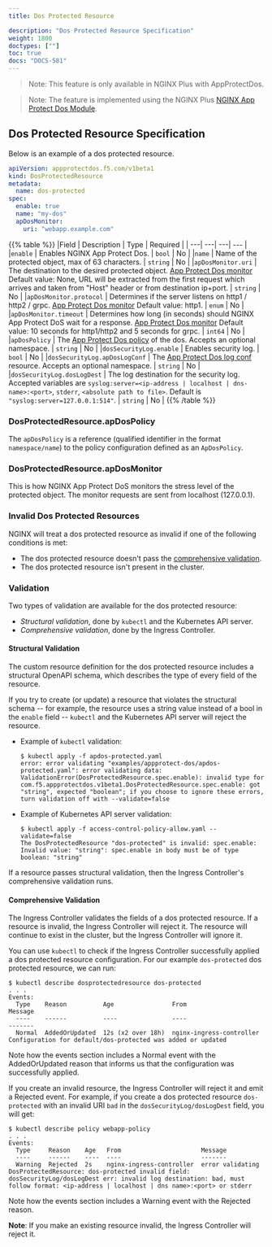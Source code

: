 ```yaml
---
title: Dos Protected Resource

description: "Dos Protected Resource Specification"
weight: 1800
doctypes: [""]
toc: true
docs: "DOCS-581"
---
```


> Note: This feature is only available in NGINX Plus with AppProtectDos.

> Note: The feature is implemented using the NGINX Plus [NGINX App Protect Dos Module](https://docs.nginx.com/nginx-app-protect-dos/configuration/).


## Dos Protected Resource Specification

Below is an example of a dos protected resource.
```yaml
apiVersion: appprotectdos.f5.com/v1beta1
kind: DosProtectedResource
metadata:
  name: dos-protected
spec:
  enable: true
  name: "my-dos"
  apDosMonitor: 
    uri: "webapp.example.com"

```

{{% table %}}
|Field | Description | Type | Required |
| ---| ---| ---| --- |
|``enable`` | Enables NGINX App Protect Dos. | ``bool`` | No |
|``name`` | Name of the protected object, max of 63 characters. | ``string`` | No |
|``apDosMonitor.uri`` | The destination to the desired protected object. [App Protect Dos monitor](#dosprotectedresourceapdosmonitor) Default value: None, URL will be extracted from the first request which arrives and taken from "Host" header or from destination ip+port. | ``string`` | No |
|``apDosMonitor.protocol`` | Determines if the server listens on http1 / http2 / grpc. [App Protect Dos monitor](#dosprotectedresourceapdosmonitor) Default value: http1. | ``enum`` | No |
|``apDosMonitor.timeout`` | Determines how long (in seconds) should NGINX App Protect DoS wait for a response. [App Protect Dos monitor](#dosprotectedresourceapdosmonitor) Default value: 10 seconds for http1/http2 and 5 seconds for grpc. | ``int64`` | No |
|``apDosPolicy`` | The [App Protect Dos policy](#dosprotectedresourceapdospolicy) of the dos. Accepts an optional namespace. | ``string`` | No |
|``dosSecurityLog.enable`` | Enables security log. | ``bool`` | No |
|``dosSecurityLog.apDosLogConf`` | The [App Protect Dos log conf](/nginx-ingress-controller/app-protect-dos/configuration/#app-protect-dos-logs) resource. Accepts an optional namespace. | ``string`` | No |
|``dosSecurityLog.dosLogDest`` | The log destination for the security log. Accepted variables are ``syslog:server=<ip-address | localhost | dns-name>:<port>``, ``stderr``, ``<absolute path to file>``. Default is ``"syslog:server=127.0.0.1:514"``. | ``string`` | No |
{{% /table %}}

### DosProtectedResource.apDosPolicy

The `apDosPolicy` is a reference (qualified identifier in the format `namespace/name`) to the policy configuration defined as an `ApDosPolicy`.

### DosProtectedResource.apDosMonitor

This is how NGINX App Protect DoS monitors the stress level of the protected object. The monitor requests are sent from localhost (127.0.0.1).

### Invalid Dos Protected Resources

NGINX will treat a dos protected resource as invalid if one of the following conditions is met:
* The dos protected resource doesn't pass the [comprehensive validation](#comprehensive-validation).
* The dos protected resource isn't present in the cluster.

### Validation

Two types of validation are available for the dos protected resource:
* *Structural validation*, done by `kubectl` and the Kubernetes API server.
* *Comprehensive validation*, done by the Ingress Controller.

#### Structural Validation

The custom resource definition for the dos protected resource includes a structural OpenAPI schema, which describes the type of every field of the resource.

If you try to create (or update) a resource that violates the structural schema -- for example, the resource uses a string value instead of a bool in the `enable` field -- `kubectl` and the Kubernetes API server will reject the resource.
* Example of `kubectl` validation:
    ```
    $ kubectl apply -f apdos-protected.yaml
    error: error validating "examples/appprotect-dos/apdos-protected.yaml": error validating data: ValidationError(DosProtectedResource.spec.enable): invalid type for com.f5.appprotectdos.v1beta1.DosProtectedResource.spec.enable: got "string", expected "boolean"; if you choose to ignore these errors, turn validation off with --validate=false
    ```
* Example of Kubernetes API server validation:
    ```
    $ kubectl apply -f access-control-policy-allow.yaml --validate=false
    The DosProtectedResource "dos-protected" is invalid: spec.enable: Invalid value: "string": spec.enable in body must be of type boolean: "string"
    ```

If a resource passes structural validation, then the Ingress Controller's comprehensive validation runs.


#### Comprehensive Validation

The Ingress Controller validates the fields of a dos protected resource. If a resource is invalid, the Ingress Controller will reject it. The resource will continue to exist in the cluster, but the Ingress Controller will ignore it.

You can use `kubectl` to check if the Ingress Controller successfully applied a dos protected resource configuration. For our example `dos-protected` dos protected resource, we can run:
```
$ kubectl describe dosprotectedresource dos-protected
. . .
Events:
  Type    Reason          Age                From                      Message
  ----    ------          ----               ----                      -------
  Normal  AddedOrUpdated  12s (x2 over 18h)  nginx-ingress-controller  Configuration for default/dos-protected was added or updated
```
Note how the events section includes a Normal event with the AddedOrUpdated reason that informs us that the configuration was successfully applied.

If you create an invalid resource, the Ingress Controller will reject it and emit a Rejected event. For example, if you create a dos protected resource `dos-protected` with an invalid URI `bad` in the `dosSecurityLog/dosLogDest` field, you will get:
```
$ kubectl describe policy webapp-policy
. . .
Events:
  Type     Reason    Age   From                      Message
  ----     ------    ----  ----                      -------
  Warning  Rejected  2s    nginx-ingress-controller  error validating DosProtectedResource: dos-protected invalid field: dosSecurityLog/dosLogDest err: invalid log destination: bad, must follow format: <ip-address | localhost | dns name>:<port> or stderr
```
Note how the events section includes a Warning event with the Rejected reason.

**Note**: If you make an existing resource invalid, the Ingress Controller will reject it.
